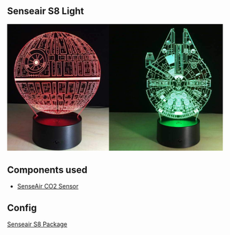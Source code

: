 ## Senseair S8 Light

![Senseair S8 Light](./img/senseair-s8.png)

## Components used

- [SenseAir CO2 Sensor](https://esphome.io/components/sensor/senseair/)

## Config

[Senseair S8 Package](https://github.com/andrewjswan/esphome-config/blob/main/packages/senseair_s8.yaml)
